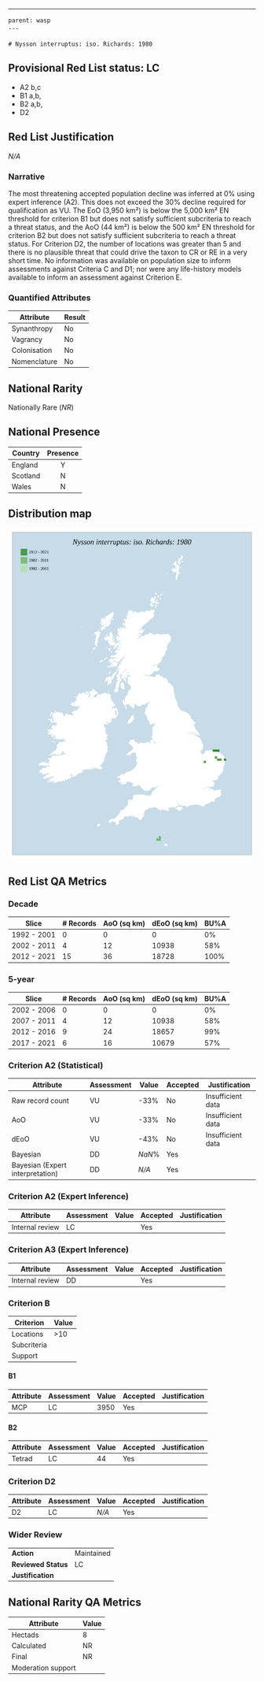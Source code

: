 ---
    parent: wasp
    ---

    # Nysson interruptus: iso. Richards: 1980

## Provisional Red List status: LC
- A2 b,c
- B1 a,b, 
- B2 a,b, 
- D2

## Red List Justification
*N/A*
### Narrative


The most threatening accepted population decline was inferred at 0% using expert inference (A2). This does not exceed the 30% decline required for qualification as VU. The EoO (3,950 km²) is below the 5,000 km² EN threshold for criterion B1 but does not satisfy sufficient subcriteria to reach a threat status, and the AoO (44 km²) is below the 500 km² EN threshold for criterion B2 but does not satisfy sufficient subcriteria to reach a threat status. For Criterion D2, the number of locations was greater than 5 and there is no plausible threat that could drive the taxon to CR or RE in a very short time. No information was available on population size to inform assessments against Criteria C and D1; nor were any life-history models available to inform an assessment against Criterion E.
### Quantified Attributes
|Attribute|Result|
|---|---|
|Synanthropy|No|
|Vagrancy|No|
|Colonisation|No|
|Nomenclature|No|


## National Rarity
Nationally Rare (*NR*)

## National Presence
|Country|Presence
|---|:-:|
|England|Y|
|Scotland|N|
|Wales|N|


## Distribution map
![](../map/690.svg)

## Red List QA Metrics
### Decade
| Slice | # Records | AoO (sq km) | dEoO (sq km) |BU%A |
|---|---|---|---|---|
|1992 - 2001|0|0|0|0%|
|2002 - 2011|4|12|10938|58%|
|2012 - 2021|15|36|18728|100%|
### 5-year
| Slice | # Records | AoO (sq km) | dEoO (sq km) |BU%A |
|---|---|---|---|---|
|2002 - 2006|0|0|0|0%|
|2007 - 2011|4|12|10938|58%|
|2012 - 2016|9|24|18657|99%|
|2017 - 2021|6|16|10679|57%|
### Criterion A2 (Statistical)
|Attribute|Assessment|Value|Accepted|Justification
|---|---|---|---|---|
|Raw record count|VU|-33%|No|Insufficient data|
|AoO|VU|-33%|No|Insufficient data|
|dEoO|VU|-43%|No|Insufficient data|
|Bayesian|DD|*NaN*%|Yes||
|Bayesian (Expert interpretation)|DD|*N/A*|Yes||
### Criterion A2 (Expert Inference)
|Attribute|Assessment|Value|Accepted|Justification
|---|---|---|---|---|
|Internal review|LC||Yes||
### Criterion A3 (Expert Inference)
|Attribute|Assessment|Value|Accepted|Justification
|---|---|---|---|---|
|Internal review|DD||Yes||
### Criterion B
|Criterion| Value|
|---|---|
|Locations|>10|
|Subcriteria||
|Support||
#### B1
|Attribute|Assessment|Value|Accepted|Justification
|---|---|---|---|---|
|MCP|LC|3950|Yes||
#### B2
|Attribute|Assessment|Value|Accepted|Justification
|---|---|---|---|---|
|Tetrad|LC|44|Yes||
### Criterion D2
|Attribute|Assessment|Value|Accepted|Justification
|---|---|---|---|---|
|D2|LC|*N/A*|Yes||
### Wider Review
|  |  |
|---|---|
|**Action**|Maintained|
|**Reviewed Status**|LC|
|**Justification**||


## National Rarity QA Metrics
|Attribute|Value|
|---|---|
|Hectads|8|
|Calculated|NR|
|Final|NR|
|Moderation support||


